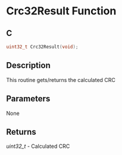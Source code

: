 # Crc32Result Function

## C

```c
uint32_t Crc32Result(void);
```

## Description

 This routine gets/returns the calculated CRC

## Parameters

 None  

## Returns

*uint32_t* - Calculated CRC

